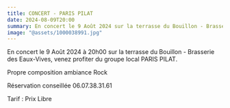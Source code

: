 ```yaml
---
title: CONCERT - PARIS PILAT
date: 2024-08-09T20:00
summary: En concert le 9 Août 2024 sur la terrasse du Bouillon - Brasserie des Eaux-Vives, venez profiter du groupe local PARIS PILAT.
image: "@assets/1000038991.jpg"
---
```

En concert le 9 Août 2024 à 20h00 sur la terrasse du Bouillon - Brasserie des Eaux-Vives, venez profiter du groupe local PARIS PILAT.

Propre composition ambiance Rock

Réservation conseillée 06.07.38.31.61

Tarif : Prix Libre
